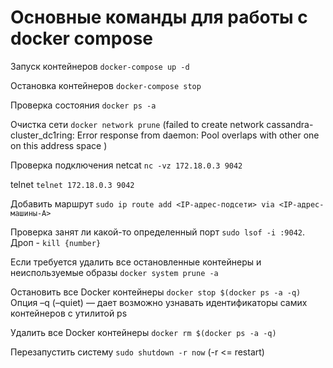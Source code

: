 # Основные команды для работы с docker compose

Запуск контейнеров ```docker-compose up -d ```

Остановка контейнеров ```docker-compose stop ```

Проверка состояния ```docker ps -a ```

Очистка сети ```docker network prune``` (failed to create network cassandra-cluster_dc1ring: Error response from daemon: Pool overlaps with other one on this address space ) 

Проверка подключения netcat ```nc -vz 172.18.0.3 9042 ```

telnet ```telnet 172.18.0.3 9042```

Добавить маршрут ```sudo ip route add <IP-адрес-подсети> via <IP-адрес-машины-А>```

Проверка занят ли какой-то определенный порт ```sudo lsof -i :9042```. Дроп - ```kill {number}```

Если требуется удалить все остановленные контейнеры и неиспользуемые образы ```docker system prune -a```

Остановить все Docker контейнеры ```docker stop $(docker ps -a -q) ``` Опция –q (–quiet) — дает возможно узнавать  идентификаторы самих контейнеров с утилитой ps

Удалить все Docker контейнеры ```docker rm $(docker ps -a -q) ```

Перезапустить систему ```sudo shutdown -r now``` (-r <= restart)
